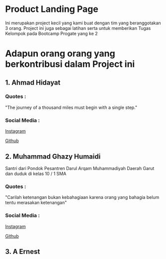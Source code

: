 # Product Landing Page

Ini merupakan project kecil yang kami buat dengan tim yang beranggotakan 3 orang. Project ini juga sebagai latihan serta untuk memberikan Tugas Kelompok pada Bootcamp Progate yang ke 2

# Adapun orang orang yang berkontribusi dalam Project ini

## 1.  Ahmad Hidayat

### Quotes :
"The journey of a thousand miles must begin with a single step."

### Social Media :
[Instagram](https://www.instagram.com/hidayat_a_/)

[ Github](https://github.com/yat2yat)


## 2. Muhammad Ghazy Humaidi

Santri dari Pondok Pesantren Darul Arqam Muhammadiyah Daerah Garut dan duduk di kelas 10 / 1 SMA

### Quotes :
"Carilah ketenangan bukan kebahagiaan karena orang yang bahagia belum tentu merasakan ketenangan"

### Social Media :
[Instagram](https://instagram.com/ghazthiskc/)

[ Github](https://github.com/ghazthiskc19/)

## 3.   A Ernest